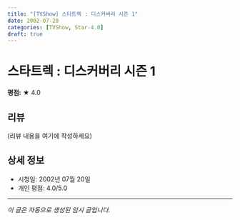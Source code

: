 ```yaml
---
title: "[TVShow] 스타트렉 : 디스커버리 시즌 1"
date: 2002-07-20
categories: [TVShow, Star-4.0]
draft: true
---
```


# 스타트렉 : 디스커버리 시즌 1

**평점:** ★ 4.0

## 리뷰

(리뷰 내용을 여기에 작성하세요)

## 상세 정보

- 시청일: 2002년 07월 20일
- 개인 평점: 4.0/5.0

---

*이 글은 자동으로 생성된 임시 글입니다.*
